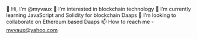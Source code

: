 👋 Hi, I’m @myvaux
👀 I’m interested in blockchain technology
🌱 I’m currently learning JavaScript and Solidity for blockchain Daaps
💞️ I’m looking to collaborate on Ethereum based Daaps
📫 How to reach me - myvaux@yahoo.com

<!---
myvaux/myvaux is a ✨ special ✨ repository because its `README.md` (this file) appears on your GitHub profile.
You can click the Preview link to take a look at your changes.
--->
